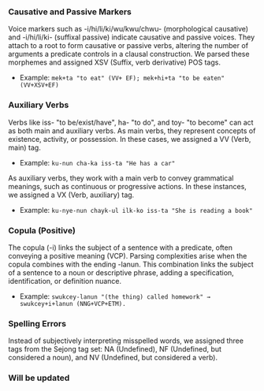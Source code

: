 
### Causative and Passive Markers

Voice markers such as -i/hi/li/ki/wu/kwu/chwu- (morphological causative) and -i/hi/li/ki- (suffixal passive) indicate causative and passive voices. They attach to a root to form causative or passive verbs, altering the number of arguments a predicate controls in a clausal construction. We parsed these morphemes and assigned XSV (Suffix, verb derivative) POS tags.

- Example: `mek+ta "to eat" (VV+ EF); mek+hi+ta "to be eaten" (VV+XSV+EF)`

### Auxiliary Verbs

Verbs like iss- "to be/exist/have", ha- "to do", and toy- "to become" can act as both main and auxiliary verbs. As main verbs, they represent concepts of existence, activity, or possession. In these cases, we assigned a VV (Verb, main) tag.

- Example: `ku-nun cha-ka iss-ta "He has a car"`

As auxiliary verbs, they work with a main verb to convey grammatical meanings, such as continuous or progressive actions. In these instances, we assigned a VX (Verb, auxiliary) tag.

- Example: `ku-nye-nun chayk-ul ilk-ko iss-ta "She is reading a book"`

### Copula (Positive)

The copula (-i) links the subject of a sentence with a predicate, often conveying a positive meaning (VCP). Parsing complexities arise when the copula combines with the ending -lanun. This combination links the subject of a sentence to a noun or descriptive phrase, adding a specification, identification, or definition nuance.

- Example: `swukcey-lanun "(the thing) called homework" → swukcey+i+lanun (NNG+VCP+ETM).`

### Spelling Errors

Instead of subjectively interpreting misspelled words, we assigned three tags from the Sejong tag set: NA (Undefined), NF (Undefined, but considered a noun), and NV (Undefined, but considered a verb).

### Will be updated